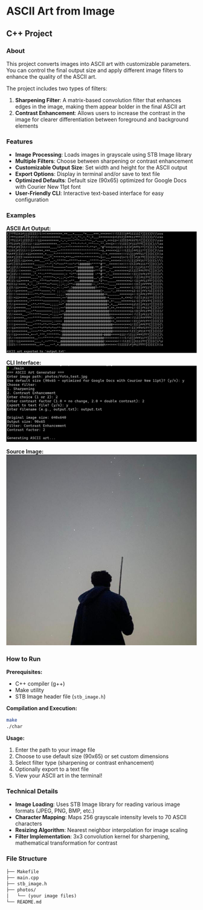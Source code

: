 # ASCII Art from Image 
## C++ Project  

### About
This project converts images into ASCII art with customizable parameters. You can control the final output size and apply different image filters to enhance the quality of the ASCII art.

The project includes two types of filters:
1. **Sharpening Filter**: A matrix-based convolution filter that enhances edges in the image, making them appear bolder in the final ASCII art
2. **Contrast Enhancement**: Allows users to increase the contrast in the image for clearer differentiation between foreground and background elements

### Features
- **Image Processing**: Loads images in grayscale using STB Image library
- **Multiple Filters**: Choose between sharpening or contrast enhancement
- **Customizable Output Size**: Set width and height for the ASCII output
- **Export Options**: Display in terminal and/or save to text file
- **Optimized Defaults**: Default size (90x65) optimized for Google Docs with Courier New 11pt font
- **User-Friendly CLI**: Interactive text-based interface for easy configuration

### Examples

**ASCII Art Output:**
![Example CLI 2](photos/example2.png "ASCII Art Result")

**CLI Interface:**
![Example CLI](photos/example_cli.png "CLI Interface")

**Source Image:**
![Source Image](photos/foto_test.jpg "Source Image")



### How to Run
**Prerequisites:**
- C++ compiler (g++)
- Make utility
- STB Image header file (`stb_image.h`)

**Compilation and Execution:**
```bash
make
./char
```

**Usage:**
1. Enter the path to your image file
2. Choose to use default size (90x65) or set custom dimensions
3. Select filter type (sharpening or contrast enhancement)
4. Optionally export to a text file
5. View your ASCII art in the terminal!

### Technical Details
- **Image Loading**: Uses STB Image library for reading various image formats (JPEG, PNG, BMP, etc.)
- **Character Mapping**: Maps 256 grayscale intensity levels to 70 ASCII characters
- **Resizing Algorithm**: Nearest neighbor interpolation for image scaling
- **Filter Implementation**: 3x3 convolution kernel for sharpening, mathematical transformation for contrast

### File Structure
```
├── Makefile
├── main.cpp
├── stb_image.h
├── photos/
│   └── (your image files)
└── README.md
```






